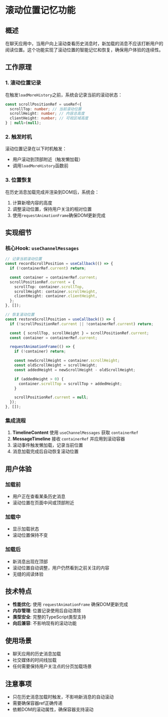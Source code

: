 # 滚动位置记忆功能

## 概述

在聊天应用中，当用户向上滚动查看历史消息时，新加载的消息不应该打断用户的阅读位置。这个功能实现了滚动位置的智能记忆和恢复，确保用户体验的连续性。

## 工作原理

### 1. 滚动位置记录

在触发`loadMoreHistory`之前，系统会记录当前的滚动状态：

```typescript
const scrollPositionRef = useRef<{
  scrollTop: number; // 当前滚动位置
  scrollHeight: number; // 内容总高度
  clientHeight: number; // 可视区域高度
} | null>(null);
```

### 2. 触发时机

滚动位置记录在以下时机触发：

- 用户滚动到顶部附近（触发懒加载）
- 调用`loadMoreHistory`函数前

### 3. 位置恢复

在历史消息加载完成并渲染到DOM后，系统会：

1. 计算新增内容的高度
2. 调整滚动位置，保持用户关注的相对位置
3. 使用`requestAnimationFrame`确保DOM更新完成

## 实现细节

### 核心Hook: `useChannelMessages`

```typescript
// 记录当前滚动位置
const recordScrollPosition = useCallback(() => {
  if (!containerRef.current) return;

  const container = containerRef.current;
  scrollPositionRef.current = {
    scrollTop: container.scrollTop,
    scrollHeight: container.scrollHeight,
    clientHeight: container.clientHeight,
  };
}, []);

// 恢复滚动位置
const restoreScrollPosition = useCallback(() => {
  if (!scrollPositionRef.current || !containerRef.current) return;

  const { scrollTop, scrollHeight } = scrollPositionRef.current;
  const container = containerRef.current;

  requestAnimationFrame(() => {
    if (!container) return;

    const newScrollHeight = container.scrollHeight;
    const oldScrollHeight = scrollHeight;
    const addedHeight = newScrollHeight - oldScrollHeight;

    if (addedHeight > 0) {
      container.scrollTop = scrollTop + addedHeight;
    }

    scrollPositionRef.current = null;
  });
}, []);
```

### 集成流程

1. **TimelineContent** 使用 `useChannelMessages` 获取 `containerRef`
2. **MessageTimeline** 接收 `containerRef` 并应用到滚动容器
3. 滚动事件触发懒加载，记录当前位置
4. 消息加载完成后自动恢复滚动位置

## 用户体验

### 加载前

- 用户正在查看某条历史消息
- 滚动位置在页面中间或顶部附近

### 加载中

- 显示加载状态
- 滚动位置保持不变

### 加载后

- 新消息出现在顶部
- 滚动位置自动调整，用户仍然看到之前关注的内容
- 无缝的阅读体验

## 技术特点

- **性能优化**: 使用 `requestAnimationFrame` 确保DOM更新完成
- **内存管理**: 位置记录使用后自动清除
- **类型安全**: 完整的TypeScript类型支持
- **向后兼容**: 不影响现有的滚动功能

## 使用场景

- 聊天应用的历史消息加载
- 社交媒体的时间线加载
- 任何需要保持用户关注点的分页加载场景

## 注意事项

- 只在历史消息加载时触发，不影响新消息的自动滚动
- 需要确保容器ref正确传递
- 依赖DOM的滚动属性，确保容器支持滚动

